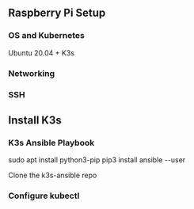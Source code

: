 ## Raspberry Pi Setup
### OS and Kubernetes
Ubuntu 20.04 + K3s

### Networking

### SSH


## Install K3s

### K3s Ansible Playbook
sudo apt install python3-pip
pip3 install ansible --user

Clone the k3s-ansible repo

### Configure kubectl


